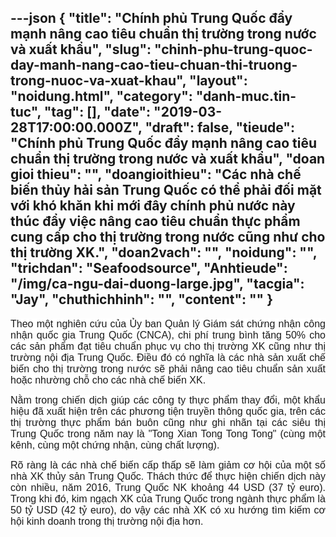 ---json
{
    "title": "Chính phủ Trung Quốc đẩy mạnh nâng cao tiêu chuẩn thị trường trong nước và xuất khẩu",
    "slug": "chinh-phu-trung-quoc-day-manh-nang-cao-tieu-chuan-thi-truong-trong-nuoc-va-xuat-khau",
    "layout": "noidung.html",
    "category": "danh-muc.tin-tuc",
    "tag": [],
    "date": "2019-03-28T17:00:00.000Z",
    "draft": false,
    "tieude": "Chính phủ Trung Quốc đẩy mạnh nâng cao tiêu chuẩn thị trường trong nước và xuất khẩu",
    "doan gioi thieu": "",
    "doangioithieu": "Các nhà chế biến thủy hải sản Trung Quốc có thể phải đối mặt với khó khăn khi mới đây chính phủ nước này thúc đẩy việc nâng cao tiêu chuẩn thực phẩm cung cấp cho thị trường trong nước cũng như cho thị trường XK.",
    "doan2vach": "",
    "noidung": "",
    "trichdan": "Seafoodsource",
    "Anhtieude": "/img/ca-ngu-dai-duong-large.jpg",
    "tacgia": "Jay",
    "chuthichhinh": "",
    "__content__": ""
}
---
<p style="text-align:justify"><span style="font-size:16px"><span style="color:#1b1b1b"><span style="font-family:Arial"><span style="background-color:#ffffff">Theo một nghi&ecirc;n cứu của Ủy ban Quản l&yacute; Gi&aacute;m s&aacute;t chứng nhận c&ocirc;ng nhận quốc gia Trung Quốc (CNCA), chi ph&iacute; trung b&igrave;nh tăng 50% cho c&aacute;c sản phẩm đạt ti&ecirc;u chuẩn phục vụ cho thị trường XK cũng như thị trường nội địa Trung Quốc. Điều đ&oacute; c&oacute; nghĩa l&agrave; c&aacute;c nh&agrave; sản xuất chế biến cho thị trường trong nước sẽ phải n&acirc;ng cao ti&ecirc;u chuẩn sản xuất hoặc nhường chỗ cho c&aacute;c nh&agrave; chế biến XK.</span></span></span></span></p>

<p style="text-align:justify"><span style="font-size:16px"><span style="color:#1b1b1b"><span style="font-family:Arial"><span style="background-color:#ffffff">Nằm trong chiến dịch gi&uacute;p c&aacute;c c&ocirc;ng ty thực phẩm thay đổi, một khẩu hiệu đ&atilde; xuất hiện tr&ecirc;n c&aacute;c phương tiện truyền th&ocirc;ng quốc gia, tr&ecirc;n c&aacute;c thị trường thực phẩm b&aacute;n bu&ocirc;n cũng như ghi nh&atilde;n tại c&aacute;c si&ecirc;u thị Trung Quốc trong năm nay l&agrave; &quot;Tong Xian Tong Tong Tong&quot; (c&ugrave;ng một k&ecirc;nh, c&ugrave;ng một chứng nhận, c&ugrave;ng chất lượng).</span></span></span></span></p>

<p style="text-align:justify"><span style="font-size:16px"><span style="color:#1b1b1b"><span style="font-family:Arial"><span style="background-color:#ffffff">R&otilde; r&agrave;ng l&agrave; c&aacute;c nh&agrave; chế biến cấp thấp sẽ l&agrave;m giảm cơ hội của một số nh&agrave; XK thủy sản Trung Quốc. Th&aacute;ch thức để thực hiện chiến dịch n&agrave;y c&ograve;n nhiều, năm 2016, Trung Quốc NK khoảng 44 USD (37 tỷ euro). Trong khi đ&oacute;, kim ngạch XK của Trung Quốc trong ng&agrave;nh thực phẩm l&agrave; 50 tỷ USD (42 tỷ euro), do vậy c&aacute;c nh&agrave; XK c&oacute; xu hướng t&igrave;m kiếm cơ hội kinh doanh trong thị trường nội địa hơn.</span></span></span></span></p>
